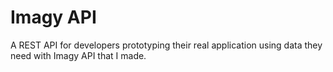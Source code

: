 # Imagy API
A REST API for developers prototyping their real application using data they need with Imagy API that I made.